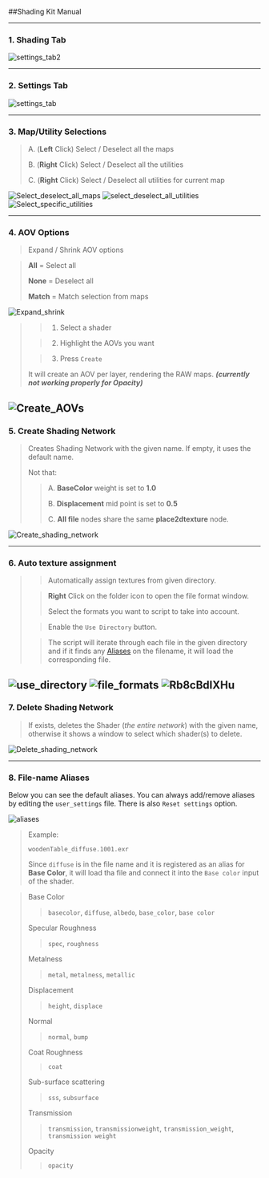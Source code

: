 ##Shading Kit Manual

---
### 1. Shading Tab 

![settings_tab2](https://user-images.githubusercontent.com/87680516/145273788-4e21b5cb-4054-4dbf-aeef-0d71ba758ac1.png)

---
### 2. Settings Tab

![settings_tab](https://user-images.githubusercontent.com/87680516/145152364-6c84732d-f3fb-4c05-aaa4-8911bc1ddb05.png)

---
### 3. Map/Utility Selections

>A. (**Left** Click) Select / Deselect all the maps
> 
>B. (**Right** Click) Select / Deselect all the utilities
> 
>C. (**Right** Click) Select / Deselect all utilities for current map

![Select_deselect_all_maps](https://user-images.githubusercontent.com/87680516/145152357-038d0990-7696-49c7-b288-ce9f92514fac.gif)
![select_deselect_all_utilities](https://user-images.githubusercontent.com/87680516/145152360-efa7a155-229c-4ce1-81c4-db005004173f.gif)
![Select_specific_utilities](https://user-images.githubusercontent.com/87680516/145152362-8647c4b7-ddbc-4b5f-a88e-5e30f220bfc9.gif)

---
### 4. AOV Options
    
> Expand / Shrink AOV options

> **All** = Select all
>
> **None** = Deselect all
> 
>**Match** = Match selection from maps
 

![Expand_shrink](https://user-images.githubusercontent.com/87680516/145152355-5a62efc0-64e7-4f74-8bf1-1ada0fc446ad.gif)

> > 1. Select a shader
> 
> > 2. Highlight the AOVs you want
> 
> > 3. Press `Create`
>
> It will create an AOV per layer, rendering the RAW maps. **_(currently not working properly for Opacity)_**

![Create_AOVs](https://user-images.githubusercontent.com/87680516/145152348-844053fd-6480-47f3-b235-b3263a254c9d.gif)
---
### 5. Create Shading Network

> Creates Shading Network with the given name. If empty, it uses the default name.
> 
> Not that:
>> A. **BaseColor** weight is set to **1.0**
> >
> >B. **Displacement** mid point is set to **0.5**
> >
> >C. **All file** nodes share the same **place2dtexture** node.

![Create_shading_network](https://user-images.githubusercontent.com/87680516/145152351-909234de-24dd-4bda-86eb-467f39b401d3.gif)

---
### 6. Auto texture assignment

> > Automatically assign textures from given directory.
>
> > **Right** Click on the folder icon to open the file format window.
> >
> >Select the formats you want to script to take into account.
>
> > Enable the `Use Directory` button.
> 
> >The script will iterate through each file in the given directory and if it finds any [Aliases](MANUAL.md#8-file-name-aliases) on the filename, it will load the corresponding file.


![use_directory](https://user-images.githubusercontent.com/87680516/145152367-0bc687f4-aaaa-4bee-85d2-00df9a72a64a.png)
![file_formats](https://user-images.githubusercontent.com/87680516/145152356-12b3365e-58f5-4cf6-a2a4-585661b0215f.gif)
![Rb8cBdIXHu](https://user-images.githubusercontent.com/87680516/145270338-ff19c78d-e350-4e4b-bc17-0d3438529f4f.gif)
---
### 7. Delete Shading Network

> If exists, deletes the Shader (_the entire network_) with the given name, otherwise it shows a window to select which shader(s) to delete.
 
![Delete_shading_network](https://user-images.githubusercontent.com/87680516/145152352-24802aad-f949-455c-8a09-2c6ccb51a03c.gif)

---
### 8. File-name Aliases
 Below you can see the default aliases. You can always add/remove aliases by editing the `user_settings` file. There is also `Reset settings` option.

![aliases](https://user-images.githubusercontent.com/87680516/145581954-e2e018c0-ae19-43ab-ba11-2b91bee82041.png)

>Example:
> 
> `woodenTable_diffuse.1001.exr`
> 
> Since `diffuse` is in the file name and it is registered as an alias for **Base Color**, it will load tha file and connect it into the `Base color` input of the shader.

>Base Color
>>`basecolor`, `diffuse`, `albedo`, `base_color`, `base color`
> 
>Specular Roughness
>>`spec`, `roughness`
> 
>Metalness
>>`metal`, `metalness`, `metallic`
> 
>Displacement
>>`height`, `displace`
> 
>Normal
>>`normal`, `bump`
> 
>Coat Roughness
>>`coat`
> 
>Sub-surface scattering
>>`sss`, `subsurface`
> 
>Transmission
>>`transmission`, `transmissionweight`, `transmission_weight`, `transmission weight`
> 
>Opacity
>>`opacity`


 